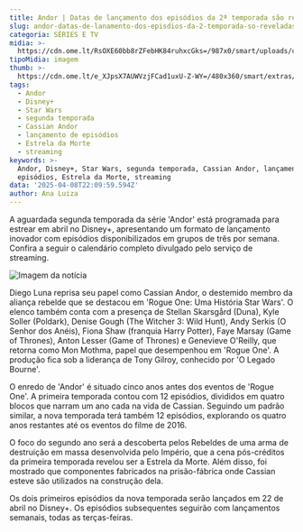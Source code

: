 ```yaml
---
title: Andor | Datas de lançamento dos episódios da 2ª temporada são reveladas
slug: andor-datas-de-lanamento-dos-episdios-da-2-temporada-so-reveladas
categoria: SÉRIES E TV
midia: >-
  https://cdn.ome.lt/RsOXE60bb8rZFebHK84ruhxcGks=/987x0/smart/uploads/conteudo/fotos/andor_0m4OBeO.jpg
tipoMidia: imagem
thumb: >-
  https://cdn.ome.lt/e_XJpsX7AUWVzjFCad1uxU-Z-WY=/480x360/smart/extras/conteudos/andor_5u93JLE.jpg
tags:
  - Andor
  - Disney+
  - Star Wars
  - segunda temporada
  - Cassian Andor
  - lançamento de episódios
  - Estrela da Morte
  - streaming
keywords: >-
  Andor, Disney+, Star Wars, segunda temporada, Cassian Andor, lançamento de
  episódios, Estrela da Morte, streaming
data: '2025-04-08T22:09:59.594Z'
author: Ana Luiza
---
```


A aguardada segunda temporada da série 'Andor' está programada para estrear em abril no Disney+, apresentando um formato de lançamento inovador com episódios disponibilizados em grupos de três por semana. Confira a seguir o calendário completo divulgado pelo serviço de streaming.

![Imagem da notícia](https://cdn.ome.lt/6oymdbdu0NlSFAiFW8vPS8w1PpE=/fit-in/837x500/smart/uploads/conteudo/fotos/andor-2-temporada-calendario.jpg)

Diego Luna reprisa seu papel como Cassian Andor, o destemido membro da aliança rebelde que se destacou em 'Rogue One: Uma História Star Wars'. O elenco também conta com a presença de Stellan Skarsgård (Duna), Kyle Soller (Poldark), Denise Gough (The Witcher 3: Wild Hunt), Andy Serkis (O Senhor dos Anéis), Fiona Shaw (franquia Harry Potter), Faye Marsay (Game of Thrones), Anton Lesser (Game of Thrones) e Genevieve O'Reilly, que retorna como Mon Mothma, papel que desempenhou em 'Rogue One'. A produção fica sob a liderança de Tony Gilroy, conhecido por 'O Legado Bourne'.

O enredo de 'Andor' é situado cinco anos antes dos eventos de 'Rogue One'. A primeira temporada contou com 12 episódios, divididos em quatro blocos que narram um ano cada na vida de Cassian. Seguindo um padrão similar, a nova temporada terá também 12 episódios, explorando os quatro anos restantes até os eventos do filme de 2016.

O foco do segundo ano será a descoberta pelos Rebeldes de uma arma de destruição em massa desenvolvida pelo Império, que a cena pós-créditos da primeira temporada revelou ser a Estrela da Morte. Além disso, foi mostrado que componentes fabricados na prisão-fábrica onde Cassian esteve são utilizados na construção dela.

Os dois primeiros episódios da nova temporada serão lançados em 22 de abril no Disney+. Os episódios subsequentes seguirão com lançamentos semanais, todas as terças-feiras.
